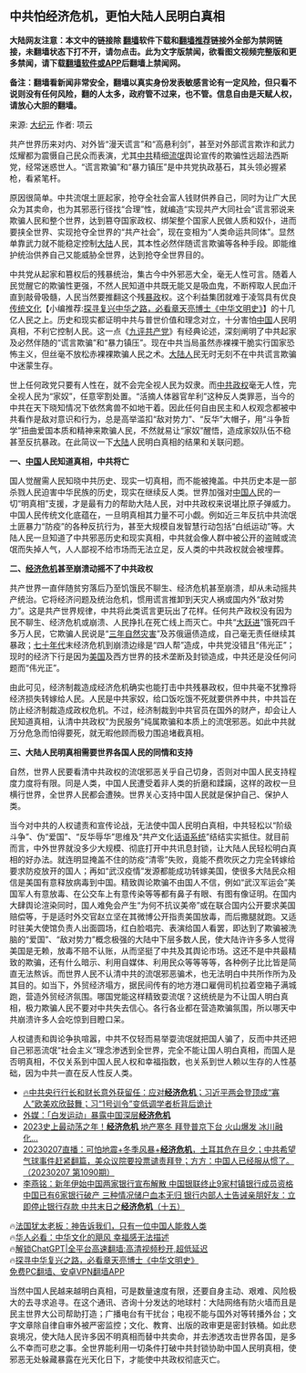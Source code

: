  <!-- 面包屑导航 --> <h2>中共怕经济危机，更怕大陆人民明白真相</h2> <p class="notice"><b>大陆网友注意：本文中的链接除 <a href="https://github.com/bannedbook/fanqiang" >翻墙</a>软件下载和<a href="https://github.com/killgcd/justmysocks/blob/master/README.md">翻墙推荐</a>链接外全部为禁网链接，未翻墙状态下打不开，请勿点击。此为文字版禁闻，欲看图文视频完整版和更多禁闻，请下载<a href="https://github.com/bannedbook/fanqiang">翻墙软件或APP</a>后翻墙上禁闻网。</p><p>备注：翻墙看新闻非常安全，翻墙以真实身份发表敏感言论有一定风险，但只看不说则没有任何风险，翻的人太多，政府管不过来，也不管。信息自由是天赋人权，请放心大胆的翻墙。</b></p>  <div class="entry"> <p>来源:&nbsp;<span class='wp_keywordlink_affiliate'><a href="http://www.epochtimes.com/" title="大纪元" target="_blank">大纪元</a></span>                            作者:&nbsp;项云                                                 </p> <p>共产世界历来对内、对外皆“漫天谎言”和“高悬利剑”，甚至对外部谎言欺诈和武力炫耀都为震慑自己民众而表演，尤其<a href="https://www.bannedbook.org/bnews/tag/%e4%b8%ad%e5%85%b1/" class="st_tag internal_tag" rel="tag" title="标签 中共 下的日志">中共</a>精细<span class='wp_keywordlink'><a href="https://www.bannedbook.org/forum11/topic282.html" title="禁片：评中国共产党的流氓本性" target="_blank">流氓</a></span>舆论宣传的欺骗性远超法西斯党，经常迷惑世人。“谎言欺骗”和“暴力镇压”是中共党执政基石，其头领必握紧枪，看紧笔杆。</p> <p>原因很简单。中共流氓土匪起家，抢夺全社会富人钱财供养自己，同时为让广大民众为其卖命，也为其邪恶行径找“合理”性，就编造“实现共产大同社会”谎言邪说来欺骗人民和整个世界，达到篡夺国家政权、绑架整个国家人民做人质和奴仆，进而要挟全世界、实现抢夺全世界的“共产社会”，现在变相为“人类命运共同体”。显然单靠武力就不能稳定控制<span class='wp_keywordlink_affiliate'><a href="https://www.bannedbook.org/" title="大陆" target="_blank">大陆</a></span>人民，其本性必然伴随谎言欺骗等各种手段。即能维护统治供养自己又能威胁全世界，达到抢夺全世界目的。</p> <p>中共党从起家和篡权后的残暴统治，集古今中外邪恶大全，毫无人性可言。随着人民觉醒它的欺骗性更强，不然人民知道中共既无能又是吸血鬼，不断榨取人民血汗直到敲骨吸髓，人民当然要推翻这个残<span class='wp_keywordlink'><a href="https://www.bannedbook.org/forum11/topic276.html" title="禁片：评中国共产党的暴政" target="_blank">暴政</a></span>权。这个利益集团就难于凌驾具有优良<span class='wp_keywordlink'><a href="https://www.bannedbook.org/bnews/tculture/" title="中华传统文化" target="_blank">传统文化</a></span>【小编推荐:<a href='https://www.bannedbook.org/bnews/comments/20220808/1768773.html' target='_blank'>探寻复兴中华之路，必看章天亮博士《中华文明史》</a>】的十几亿人民之上。历史和现实都证明中共与普世价值和理念对立，十分害怕<span class='wp_keywordlink_affiliate'><a href="https://www.bannedbook.org/" title="中国" target="_blank">中国</a></span>人民明真相，不利它控制人民。这一点《<span class='wp_keywordlink'><a href="https://www.bannedbook.org/forum2/topic2.html" title="《九评共产党》" target="_blank">九评</a></span><a href="https://www.bannedbook.org/bnews/tag/%e5%85%b1%e4%ba%a7%e5%85%9a/" class="st_tag internal_tag" rel="tag" title="标签 共产党 下的日志">共产党</a>》有经典论述，深刻阐明了中共起家及必然伴随的“谎言欺骗”和“暴力镇压”。现在中共当局虽然赤裸裸干脆实行国家恐怖主义，但丝毫不放松赤裸裸欺骗人民之术。<a href="https://www.bannedbook.org/bnews/tag/%e5%a4%a7%e9%99%86%e4%ba%ba/" class="st_tag internal_tag" rel="tag" title="标签 大陆人 下的日志">大陆人</a>民无时无刻不在中共谎言欺骗中迷蒙生存。</p>  <p>世上任何政党只要有人性在，就不会完全视人民为奴隶。而<a href="https://www.bannedbook.org/bnews/tag/%e4%b8%ad%e5%85%b1%e6%94%bf%e6%9d%83/" class="st_tag internal_tag" rel="tag" title="标签 中共政权 下的日志">中共政权</a>毫无人性，完全视人民为“家奴”，任意宰割处置。“活摘人体器官牟利”这种反人类罪恶，当今的中共在天下晓知情况下依然禽兽不如地干着。因此任何自由民主和人权观念都被中共看作是敌对意识和行为，总是高举滥扣“敌对势力”、“反华”大帽子，用“斗争哲学”扭曲爱国本质和精神来欺骗人民，不然就易让“家奴”醒悟，造成家奴队伍不稳甚至反抗暴政。在此简议一下<a href="https://www.bannedbook.org/bnews/tag/%e5%a4%a7%e9%99%86/" class="st_tag internal_tag" rel="tag" title="标签 大陆 下的日志">大陆</a>人民明白真相的结果和关联问题。</p> <p><strong>一、<a href="https://www.bannedbook.org/bnews/tag/%E4%B8%AD%E5%9B%BD/" class="st_tag internal_tag" rel="tag" title="标签 中国 下的日志">中国</a>人民知道真相，中共将亡</strong></p> <p>国人觉醒需人民知晓中共历史、现实一切真相，而不能被掩盖。中共历史本是一部杀戮人民迫害中华民族的历史，现实在继续反人类。世界加强对<a href="https://www.bannedbook.org/bnews/tag/%e4%b8%ad%e5%9b%bd%e4%ba%ba/" class="st_tag internal_tag" rel="tag" title="标签 中国人 下的日志">中国人</a>民的一切“明真相”支援，才是最有力的帮助大陆人民，对中共政权来说堪比原子弹威力。中国人民传统文化底蕴在，一旦明真相其力量不可小觑。例如近三年反抗中共流氓土匪暴力“防疫”的各种反抗行为，甚至大规模自发智慧行动包括“白纸运动”等。大陆人民一旦知道了中共邪恶历史和现实真相，中共就会像人群中被公开的盗贼或流氓而失掉人气，人人鄙视不给市场而无法立足，反人类的中共政权就会被埋葬。</p> <p><strong>二、<a href="https://www.bannedbook.org/bnews/tag/%e7%bb%8f%e6%b5%8e%e5%8d%b1%e6%9c%ba/" class="st_tag internal_tag" rel="tag" title="标签 经济危机 下的日志">经济危机</a>甚至崩溃动摇不了中共政权</strong></p>  <p>共产世界一直伴随贫穷落后乃至饥饿民不聊生、经济危机甚至崩溃，却从未动摇共产统治。它将经济问题及统治危机，惯用谎言推卸到天灾人祸或国内外“敌对势力”。这是共产世界规律，中共将此类谎言更玩出了花样。任何共产政权没有因为民不聊生、经济危机或崩溃、人民挣扎在死亡线上而灭亡。中共“<span class='wp_keywordlink'><a href="https://www.bannedbook.org/forum2/topic242.html" title="大跃进亲历记" target="_blank">大跃进</a></span>”饿死四千多万人民，它欺骗人民说是“<span class='wp_keywordlink'><a href="https://www.bannedbook.org/forum2/topic255.html" title="墓碑──中国六十年代大饥荒纪实" target="_blank">三年自然灾害</a></span>”及苏俄逼债造成，自己毫无责任继续其暴政；<span class='wp_keywordlink'><a href="https://www.bannedbook.org/forum2/topic1112.html" title="北島、李陀主編： 七十年代" target="_blank">七十年代</a></span>末经济危机到崩溃边缘是“四人帮”造成，中共党没错且“伟光正”；现时的经济下行是因为<a href="https://www.bannedbook.org/bnews/tag/%e7%be%8e%e5%9b%bd/" class="st_tag internal_tag" rel="tag" title="标签 美国 下的日志">美国</a>及西方世界的技术垄断及封锁造成，中共还是没任何问题而“伟光正”。</p> <p>由此可见，经济制裁造成经济危机确实也能打击中共残暴政权，但中共毫不犹豫将经济损失转嫁给人民。人民是中共家奴，给口饭吃饿不死就要供养中共，中共旨在防止经济制裁造成政权危机。不过，经济制裁到中共官员在国外的财产，却会让人民知道真相，认清中共政权“为民服务”纯属欺骗和本质上的流氓邪恶。如此中共就万分危急而怕得要死，就无暇他顾而极力围追堵截真相。</p> <p><strong>三、大陆人民明真相需要世界各国人民的同情和支持</strong></p> <p>自然，世界人民要看清中共政权的流氓邪恶关乎自己切身，否则对中国人民支持程度力度将有限。同是人类，中国人民遭受着非人类的折磨和蹂躏，这样的政权一旦横行世界，全世界人民都会遭殃。世界关心支持中国人民就是保护自己、保护人类。</p>  <p>当今对中共的人权谴责和宣传论战，无法使中国人民明白真相，中共轻松以“阶级斗争”、伪“爱国”、“反华辱华”思维及“共产文化<span class='wp_keywordlink'><a href="https://www.bannedbook.org/forum11/topic306.html" title="禁片：党文化的话语系统" target="_blank">话语系统</a></span>”结结实实抵住。就目前而言，中外世界就没多少大规模、彻底打开中共讯息封锁，让大陆人民轻松明白真相的好办法。就连明显掩盖不住的防疫“清零”失败，竟能不费吹灰之力完全转嫁给要求防疫放开的国人；再如“武汉疫情”发源都能成功转嫁美国，使很多大陆民众相信是美国有意释放病毒到中国。精致舆论欺骗不由国人不信，例如“武汉军运会”美国军人有意放毒、在公交车上有意传染等等都有鼻子有眼、有图有像证明。在国内大肆舆论渲染同时，国人难免会产生“为何不抗议美帝”或在联合国内公开要求美国赔偿等，于是适时外交官赵立坚在其微博公开指责美国放毒，而后撒腿就跑。又适时驻美大使馆负责人出面圆场，红白脸唱完、表演给国人看罢，即达到了欺骗被洗脑的“爱国”、“敌对势力”概念极强的大陆中下层多数人民，使大陆许许多多人觉得美国是无赖，放毒不赔不认账，从而坚挺了中共及其舆论市场。这还不是中共最精致的欺骗，还有什么暗示、利用自媒体、利用民众等等等等，各种例子比比皆是简直无法熬诉。而世界人民不认清中共的流氓邪恶骗术，也无法明白中共所作所为及其目的。如当下，外贸经济塌方，据民间传有的地方港口雇佣司机拉着空箱子满城跑，营造外贸经济氛围。哪国党能这样精致耍流氓？这统统是为不让国人明白真相，极力欺骗人民不要对中共失去信心。各行各业都在营造欺骗氛围，所以哪天中共崩溃许多人会吃惊到目瞪口呆。</p> <p>人权谴责和舆论争执喧嚣，中共不仅轻而易举耍流氓就把国人骗了，反而中共还把自己邪恶流氓“社会主义”理念渗透到全世界，完全不能让国人明白真相，而国人是否明真相，不仅关系到中国人民人权和幸福指数，也关系到世人赖以生存的人性基础，因为中共一直在反人性反人类。</p> <!--<div id="taboola-mid-1"></div>--><ul class='op-related-articles' title='相关阅读'> <li><a href='https://www.bannedbook.org/bnews/sohnews/20230312/1859053.html' target='_blank'>🔥中共央行行长和财长意外获留任：应对<b>经济危机</b>；习近平两会登顶成“寡人”欧美欢欣鼓舞；习“1号训令”变低调学者析背后诡计</a></li> <li><a href='https://www.bannedbook.org/bnews/baitai/20230221/1851217.html' target='_blank'>外媒：「白发运动」暴露中国深层<b>经济危机</b></a></li> <li><a href='https://www.bannedbook.org/bnews/baitai/20230208/1845774.html' target='_blank'>2023史上最动荡之年！<b>经济危机</b> 地产寒冬 拜登普京下台 火山爆发 冰川融化...</a></li> <li><a href='https://www.bannedbook.org/bnews/sohnews/20230207/1845483.html' target='_blank'>20230207直播：可怕地震+冬季风暴+<b>经济危机</b>，土耳其危在旦夕；中共希望气球事件赶紧翻篇，美众议院要投票谴责拜登；方方：中国人已经服从惯了。（20230207 第1090期）</a></li> <li><a href='https://www.bannedbook.org/bnews/comments/20230202/1843301.html' target='_blank'>李燕铭：新年伊始中国两家银行宣布解散 中国银联终止9家村镇银行成员资格 中国已有6家银行破产 三种情况储户血本无归 银行内部人士告诫亲朋好友：立即停止银行存款 中共末日之<b>经济危机</b>（十五）</a></li> </ul> <p class="texttj"> 🔥<a href="https://www.bannedbook.org/bnews/ssgc/20230219/1850782.html" target="_blank">法国犹太老板：神告诉我们，只有一位中国人能救人类</a><br/> 🔥<a href="https://www.bannedbook.org/bnews/comments/20220220/1694796.html" target="_blank">华人必看：中华文化的飓风 幸福感无法描述</a><br/> 🔥<a href="https://github.com/bannedbook/fanqiang/wiki/V2ray%E6%9C%BA%E5%9C%BA" target="_blank">解锁ChatGPT|全平台高速翻墙:高清视频秒开,超低延迟</a><br/> 🔥<a href="https://www.bannedbook.org/bnews/comments/20220808/1768773.html" target="_blank">探寻中华复兴之路，必看章天亮博士《中华文明史》</a><br/> <a href="https://github.com/bannedbook/fanqiang/wiki/%E7%A6%81%E9%97%BB%E7%BD%91%E5%AE%89%E5%8D%93%E7%BF%BB%E5%A2%99%E6%96%B0%E9%97%BBAPP" target="_blank">免费PC翻墙、安卓VPN翻墙APP</a><br/> </p><p>当然中国人民越来越明白真相，可是数量速度有限，还要自身主动、艰难、风险极大的去寻求追寻。在这个通讯、咨询十分发达的地球村：大陆网络有防火墙而且是民主世界大公司帮助打造；广播电台有干扰台；电视不能与国外对等转播外台；文字文章除自律自审外被严密监控；文化、教育、出版的政审更是密封铁桶。如此悲哀境况，使大陆人民许多因不明真相而替中共卖命，并去渗透攻击世界各国，是多么不幸而可悲之事。全世界能利用一切条件打破中共封锁协助中国人民明真相，使邪恶无处躲藏暴露在光天化日下，才能使中共政权彻底灭亡。</p> <a name='sharetosocial'></a> <div style="margin-bottom:5px;padding-bottom:5px;clear:both"> <div id="archive-pix-1" class="banner-ads"> <!-- AuctionX Display platform tag START --> <div id="27602x728x90x621x_ADSLOT1" clicktrack="%%CLICK_URL_ESC%%"></div>  <!-- AuctionX Display platform tag END --> </div> <div id="archive-pix-2" class="banner-ads"> <!-- AuctionX Display platform tag START --> <div id="27556x300x250x621x_ADSLOT1" clicktrack="%%CLICK_URL_ESC%%" style="margin:0 auto;text-align:center"></div>  <!-- AuctionX Display platform tag END --> </div> </div>  <div id="archive-pix-1" class="banner-ads"> <!-- AuctionX Display platform tag START --> <div id="27603x728x90x621x_ADSLOT1" clicktrack="%%CLICK_URL_ESC%%"></div>  <!-- AuctionX Display platform tag END --> </div> </div><!--END ENTRY--> 
